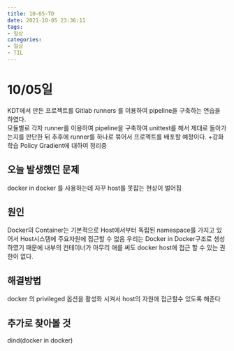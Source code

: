 ```yaml
---
title: 10-05-TD
date: 2021-10-05 23:36:11
tags:
- 일상
categories:
- 일상
- TIL
---
```

# 10/05일
KDT에서 만든 프로젝트를 Gitlab runners 를 이용하여 pipeline을 구축하는 연습을 하였다.  
모듈별로 각자 runner를 이용하여 pipeline을 구축하여 unittest를 해서 제대로 돌아가는지를 판단한 뒤 
추후에 runner를 하나로 묶어서 프로젝트를 배포할 예정이다.
+강화학습 Policy Gradient에 대하여 정리중

## 오늘 발생했던 문제
docker in docker 를 사용하는데 자꾸 host를 못잡는 현상이 벌어짐

## 원인
Docker의 Container는 기본적으로 Host에서부터 독립된 namespace를 가지고 있어서 Host시스템에 주요자원에 접근할 수 없음
우리는 Docker in Docker구조로 생성하였기 때문에 내부의 컨테이너가 아무리 애를 써도 docker host에 접근 할 수 있는 권한이 없다.

## 해결방법
docker 의 privileged 옵션을 활성화 시켜서 host의 자원에 접근할수 있도록 해준다

## 추가로 찾아볼 것
dind(docker in docker)